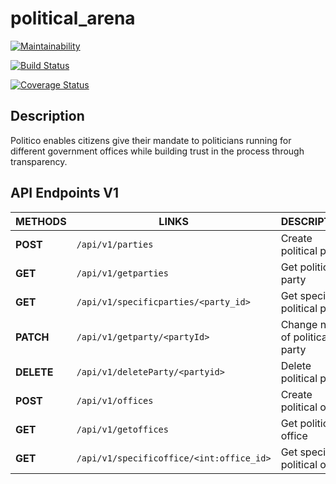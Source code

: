 # political_arena


[![Maintainability](https://api.codeclimate.com/v1/badges/930de259caf8289c8cc0/maintainability)](https://codeclimate.com/github/kamaathedj/political_arena/maintainability)


[![Build Status](https://travis-ci.org/kamaathedj/political_arena.svg?branch=Development)](https://travis-ci.org/kamaathedj/political_arena)

[![Coverage Status](https://coveralls.io/repos/github/kamaathedj/political_arena/badge.svg?branch=Development)](https://coveralls.io/github/kamaathedj/political_arena?branch=Development)


## Description
Politico enables citizens give their mandate to politicians running for different government offices
while building trust in the process through transparency.
## API Endpoints V1


| **METHODS** | **LINKS** | **DESCRIPTION** |
| --- | --- | --- |
| **POST** | `/api/v1/parties` | Create political party |
| **GET** | `/api/v1/getparties` | Get political party |
| **GET** | `/api/v1/specificparties/<party_id>` | Get specific political party |
| **PATCH** | `/api/v1/getparty/<partyId>` | Change name of political party |
| **DELETE** | `/api/v1/deleteParty/<partyid>` | Delete political party |
| **POST** | `/api/v1/offices` | Create political office |
| **GET** | `/api/v1/getoffices` | Get political office |
| **GET** | `/api/v1/specificoffice/<int:office_id>` | Get specific political office |

